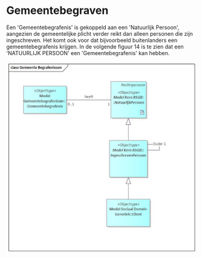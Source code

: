 # Gemeentebegraven

Een 'Gemeentebegrafenis' is gekoppeld aan een 'Natuurlijk Persoon', aangezien de gemeentelijke plicht verder reikt dan alleen personen die zijn ingeschreven. Het komt ook voor dat bijvoorbeeld buitenlanders een gemeentebegrafenis krijgen. In de volgende figuur 14 is te zien dat een 'NATUURLIJK PERSOON' een 'Gemeentebegrafenis' kan hebben.

![Gegevensmodel Gemeentebegraven][begraven]

[begraven]: image/EAID_949AE9E2_95EB_4063_B7C5_E81971D410B3.jpg "Gegevensmodel Gemeentebegraven"